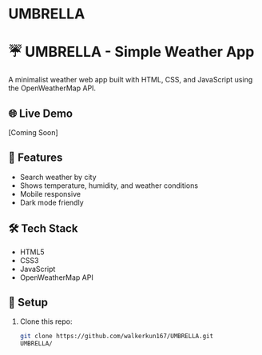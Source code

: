 # UMBRELLA
# ☔ UMBRELLA - Simple Weather App

A minimalist weather web app built with HTML, CSS, and JavaScript using the OpenWeatherMap API.

## 🌐 Live Demo
[Coming Soon]

## 🚀 Features
- Search weather by city
- Shows temperature, humidity, and weather conditions
- Mobile responsive
- Dark mode friendly

## 🛠️ Tech Stack
- HTML5
- CSS3
- JavaScript
- OpenWeatherMap API

## 🔧 Setup
1. Clone this repo:
   ```bash
   git clone https://github.com/walkerkun167/UMBRELLA.git
   UMBRELLA/
